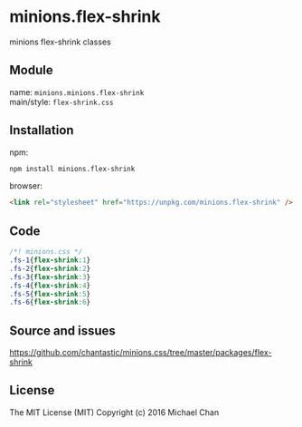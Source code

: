 # minions.flex-shrink
minions flex-shrink classes

## Module
name: `minions.minions.flex-shrink`  
main/style: `flex-shrink.css`  

## Installation
npm:
```bash
npm install minions.flex-shrink
```

browser:
```html
<link rel="stylesheet" href="https://unpkg.com/minions.flex-shrink" />
```

## Code
```css
/*! minions.css */
.fs-1{flex-shrink:1}
.fs-2{flex-shrink:2}
.fs-3{flex-shrink:3}
.fs-4{flex-shrink:4}
.fs-5{flex-shrink:5}
.fs-6{flex-shrink:6}

```

## Source and issues

https://github.com/chantastic/minions.css/tree/master/packages/flex-shrink

## License

The MIT License (MIT)
Copyright (c) 2016 Michael Chan